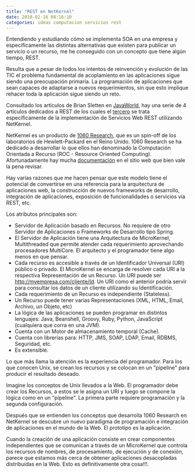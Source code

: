 ```yaml
---
title: "REST en NetKernel"
date: 2010-02-16 08:16:10
categories: ideas computacion servicios rest
---
```

Entendiendo y estudiando cómo se implementa SOA en una empresa y específicamente las distintas alternativas que existen para publicar un servicio o un recurso, me he conseguido con un concepto que tiene algún tiempo, REST.

Resulta que a pesar de todos los intentos de reinvención y evolución de las TIC el problema fundamental de acoplamiento en las aplicaciones sigue siendo una preocupación primaria. La programación de aplicaciones que sean capaces de adaptarse a nuevos requerimientos, sin que esto implique rehacer toda la aplicación sigue siendo un reto.

Consultado los artículos de Brian Sletten en [JavaWorld](http://www.javaworld.com), hay una serie de 4 artículos dedicados a REST de los cuales el [tercero](http://www.javaworld.com/article/2077983/soa/scripting-jvm-languages-rest-for-java-developers-part-3-netkernel.html) se trata específicamente de la implementación de Servicios Web REST utilizando NetKernel.

NetKernel es un producto de [1060 Research](http://www.1060research.com), que es un spin-off de los laboratorios de Hewlett-Packard en el Reino Unido. 1060 Research se ha dedicado a desarrollar lo que ellos han denominado la Computación Orientada a Recurso (ROC - Resource Oriented Computing). Afortunadamente hay mucha [documentación](http://www.1060research.com/products/#roc) en el sitio web que bien vale la pena revisar.

Hay varias razones que me hacen pensar que este modelo tiene el potencial de convertirse en una referencia para la arquitectura de aplicaciones web, la construcción de nuevos frameworks de desarrollo, integración de aplicaciones, exposición de funcionalidades o servicios vía REST, etc.

Los atributos principales son:

- Servidor de Aplicación basado en Recursos. No requiere de otro Servidor de Aplicaciones o Frameworks de Desarrollo tipo Spring.
- El Servidor de Aplicación tiene una Arquitectura de MicroKernel, Multithreaded que permite atender cada requerimiento aprovechando procesadores MultiCore. El arquitecto y el programador tiene algo menos en que pensar.
- Cada recurso es accesible a través de un Identificador Universal (URI) público o privado. El MicroKernel se encarga de resolver cada URI a la respectiva Representación de un Recurso. Un URI puede ser http://myempresa.com/cliente/Id. Un URI como el anterior podría servir para consultar los datos de un cliente utilizando su Identificación.
- Cada requerimiento de un Recurso es independiente (Stateless).
- Un Recurso puede tener varias Representaciones (XML, HTML, Email, Archivo, un Objeto, etc)
- La lógica de las aplicaciones se pueden programar en distintos lenguajes: Java, Beanshell, Groovy, Ruby, Python, JavaScript (cualquiera que corra en una JVM).
- Cuenta con un Motor de almacenamiento temporal (Cache).
- Cuenta con librerías para: HTTP, JMS, SOAP, LDAP, Email, RDBMS, Seguridad, etc.
- Es extensible.

Lo que más llama la atención es la experiencia del programador. Para los que conocen Unix, se crean los recursos y se colocan en un "pipeline" para producir el resultado deseado.

Imagine los conceptos de Unix llevados a la Web. El programador debe crear los Recursos, a estos se le asigna un URI y luego se compone la lógica como en un "pipeline". La primera parte requiere programación y la segunda configuración.

Después que se entienden los conceptos que desarrolla 1060 Research en NetKernel se descubre un nuevo paradigma de programación e integración de aplicaciones en el mundo de la Web. El prototipo es la aplicación.

Cuando la creación de una aplicación consiste en crear componentes independientes que se comunican a través de un MicroKernel que controla los recursos de nombres, de procesamiento, de ejecución y de conexión, parece que estamos más cerca de obtener aplicaciones desacopladas distribuidas en la Web. Esto es definitivamente otra cosa!!!.

